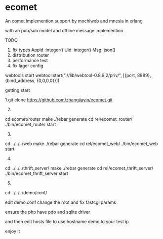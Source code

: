 ecomet
======

An comet implemention   support by mochiweb  and mnesia in erlang  

with an pub/sub model  and  offline message implemention

TODO

1. fix types Appid  :integer()  Uid: integer()  Msg: json()
2. distribution router
3. performance test
4. fix lager config

webtools start
webtool:start(".//lib/webtool-0.8.9.2/priv/", [{port, 8889}, {bind_address,
         {0,0,0,0}}]).


getting start 


1.git clone https://github.com/zhangjiayin/ecomet.git

2.
cd ecomet/router
make
./rebar generate
cd rel/ecomet_router/
./bin/ecomet_router start

3.
cd ../../../web
make
./rebar generate
cd rel/ecomet_web/
./bin/ecomet_web start

4.
cd ../../../thrift_server/
make
./rebar generate
cd rel/ecomet_thrift_server/
./bin/ecomet_thrift_server start

5.
cd ../../../demo/conf/

edit demo.conf
change the root
and fix fastcgi params

ensure  the php have pdo and sqlite driver

and then edit hosts file to  use hostname  demo to your test ip

enjoy it
